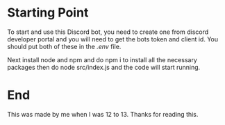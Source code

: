 # Starting Point

To start and use this Discord bot, you need to create one from discord developer portal and you will need to get the bots token and client id. You should put both of these in the *.env* file.

Next install node and npm and do npm i to install all the necessary packages then do node src/index.js and the code will start running.

# End

This was made by me when I was 12 to 13. Thanks for reading this.

